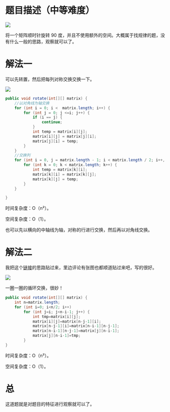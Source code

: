 # 题目描述（中等难度）

![](https://windliang.oss-cn-beijing.aliyuncs.com/48.jpg)

将一个矩阵顺时针旋转 90 度，并且不使用额外的空间。大概属于找规律的题，没有什么一般的思路，观察就可以了。

# 解法一

可以先转置，然后把每列对称交换交换一下。

 ![](https://windliang.oss-cn-beijing.aliyuncs.com/48_2.jpg)

```java
public void rotate(int[][] matrix) {
    //以对角线为轴交换
    for (int i = 0; i <  matrix.length; i++) {
        for (int j = 0; j <=i; j++) {
            if (i == j) {
                continue;
            }
            int temp = matrix[i][j];
            matrix[i][j] = matrix[j][i];
            matrix[j][i] = temp;
        }
    } 
    //交换列
    for (int i = 0, j = matrix.length - 1; i < matrix.length / 2; i++, j--) {
        for (int k = 0; k < matrix.length; k++) {
            int temp = matrix[k][i];
            matrix[k][i] = matrix[k][j];
            matrix[k][j] = temp;
        }
    }

} 
```

时间复杂度：O（n²）。

空间复杂度：O（1）。

也可以先以横向的中轴线为轴，对称的行进行交换，然后再以对角线交换。

# 解法二

我把这个[链接](https://leetcode.com/problems/rotate-image/discuss/18895/Clear-Java-solution)的思路贴过来，里边评论有张图也都顺道贴过来吧，写的很好。

![](https://windliang.oss-cn-beijing.aliyuncs.com/48_3.jpg)

一圈一圈的循环交换，很妙！



```java
public void rotate(int[][] matrix) {
    int n=matrix.length;
    for (int i=0; i<n/2; i++) 
        for (int j=i; j<n-i-1; j++) {
            int tmp=matrix[i][j];
            matrix[i][j]=matrix[n-j-1][i];
            matrix[n-j-1][i]=matrix[n-i-1][n-j-1];
            matrix[n-i-1][n-j-1]=matrix[j][n-i-1];
            matrix[j][n-i-1]=tmp;
        }
}
```

时间复杂度：O（n²）。

空间复杂度：O（1）。

# 总

这道题就是对题目的特征进行观察就可以了。